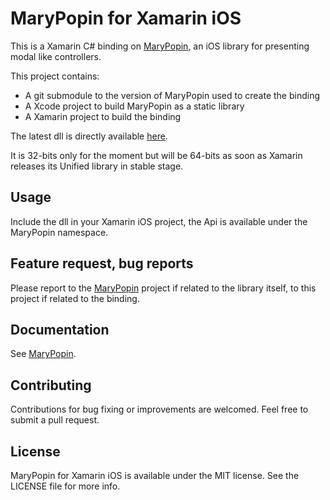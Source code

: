 # MaryPopin for Xamarin iOS
This is a Xamarin C# binding on [MaryPopin](https://github.com/Backelite/MaryPopin),
an iOS library for presenting modal like controllers.

This project contains:

- A git submodule to the version of MaryPopin used to create the binding
- A Xcode project to build MaryPopin as a static library
- A Xamarin project to build the binding

The latest dll is directly available [here](https://github.com/Backelite/MaryPopin-Xamarin-iOS/blob/master/Binding/MaryPopin/bin/Release/MaryPopin.dll?raw=true).

It is 32-bits only for the moment but will be 64-bits as soon as Xamarin releases its Unified library in stable stage.

## Usage
Include the dll in your Xamarin iOS project, the Api is available under the MaryPopin namespace.

## Feature request, bug reports
Please report to the [MaryPopin](https://github.com/Backelite/MaryPopin) project if related to the library itself, to this project if related to the binding.

## Documentation
See [MaryPopin](https://github.com/Backelite/MaryPopin).

## Contributing

Contributions for bug fixing or improvements are welcomed. Feel free to submit a pull request.

## License
MaryPopin for Xamarin iOS is available under the MIT license. See the LICENSE file for more info.
